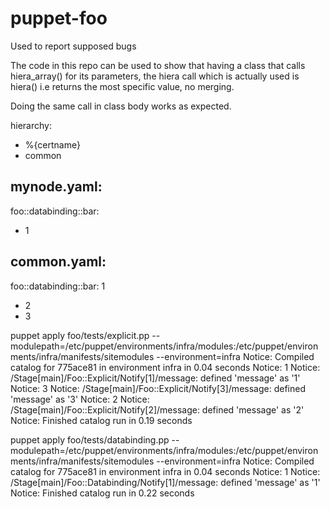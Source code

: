 puppet-foo
==========

Used to report supposed bugs

The code in this repo can be used to show that having a class that calls hiera_array() for its parameters,
the hiera call which is actually used is hiera() i.e returns the most specific value, no merging.

Doing the same call in class body works as expected.

hierarchy:
- %{certname}
- common

mynode.yaml:
---
foo::databinding::bar:
  - 1

common.yaml:
---
foo::databinding::bar: 1
  - 2
  - 3

puppet apply foo/tests/explicit.pp --modulepath=/etc/puppet/environments/infra/modules:/etc/puppet/environments/infra/manifests/sitemodules --environment=infra
Notice: Compiled catalog for 775ace81 in environment infra in 0.04 seconds
Notice: 1
Notice: /Stage[main]/Foo::Explicit/Notify[1]/message: defined 'message' as '1'
Notice: 3
Notice: /Stage[main]/Foo::Explicit/Notify[3]/message: defined 'message' as '3'
Notice: 2
Notice: /Stage[main]/Foo::Explicit/Notify[2]/message: defined 'message' as '2'
Notice: Finished catalog run in 0.19 seconds

puppet apply foo/tests/databinding.pp --modulepath=/etc/puppet/environments/infra/modules:/etc/puppet/environments/infra/manifests/sitemodules --environment=infra
Notice: Compiled catalog for 775ace81 in environment infra in 0.04 seconds
Notice: 1
Notice: /Stage[main]/Foo::Databinding/Notify[1]/message: defined 'message' as '1'
Notice: Finished catalog run in 0.22 seconds
